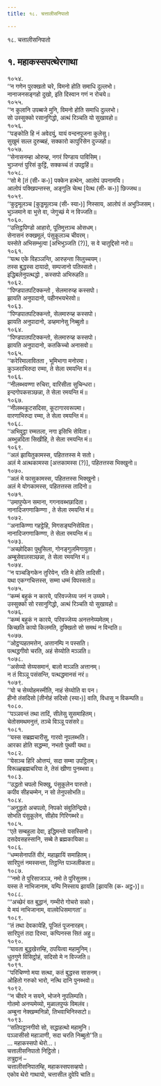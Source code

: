 ```yaml
---
title: १८. चत्तालीसनिपातो

---
```

१८. चत्तालीसनिपातो  


## १. महाकस्सपत्थेरगाथा

१०५४.  
‘‘न गणेन पुरक्खतो चरे, विमनो होति समाधि दुल्लभो।  
नानाजनसङ्गहो दुखो, इति दिस्वान गणं न रोचये॥  
१०५५.  
‘‘न कुलानि उपब्बजे मुनि, विमनो होति समाधि दुल्लभो।  
सो उस्सुक्को रसानुगिद्धो, अत्थं रिञ्चति यो सुखावहो॥  
१०५६.  
‘‘पङ्कोति हि नं अवेदयुं, यायं वन्दनपूजना कुलेसु।  
सुखुमं सल्ल दुरुब्बहं, सक्कारो कापुरिसेन दुज्जहो॥  
१०५७.  
‘‘सेनासनम्हा ओरुय्ह, नगरं पिण्डाय पाविसिम्।  
भुञ्जन्तं पुरिसं कुट्ठिं, सक्कच्चं तं उपट्ठहिं॥  
१०५८.  
‘‘सो मे [तं (सी॰ क॰)] पक्केन हत्थेन, आलोपं उपनामयि।  
आलोपं पक्खिपन्तस्स, अङ्गुलि चेत्थ [पेत्थ (सी॰ क॰)] छिज्जथ॥  
१०५९.  
‘‘कुट्टमूलञ्च [कुड्डमूलञ्च (सी॰ स्या॰)] निस्साय, आलोपं तं अभुञ्जिसम्।  
भुञ्जमाने वा भुत्ते वा, जेगुच्छं मे न विज्जति॥  
१०६०.  
‘‘उत्तिट्ठपिण्डो आहारो, पूतिमुत्तञ्च ओसधम्।  
सेनासनं रुक्खमूलं, पंसुकूलञ्च चीवरम्।  
यस्सेते अभिसम्भुत्वा [अभिभुञ्जति (?)], स वे चातुद्दिसो नरो॥  
१०६१.  
‘‘यत्थ एके विहञ्ञन्ति, आरुहन्ता सिलुच्चयम्।  
तस्स बुद्धस्स दायादो, सम्पजानो पतिस्सतो।  
इद्धिबलेनुपत्थद्धो , कस्सपो अभिरूहति॥  
१०६२.  
‘‘पिण्डपातपटिक्कन्तो , सेलमारुय्ह कस्सपो।  
झायति अनुपादानो, पहीनभयभेरवो॥  
१०६३.  
‘‘पिण्डपातपटिक्कन्तो, सेलमारुय्ह कस्सपो।  
झायति अनुपादानो, डय्हमानेसु निब्बुतो॥  
१०६४.  
‘‘पिण्डपातपटिक्कन्तो, सेलमारुय्ह कस्सपो।  
झायति अनुपादानो, कतकिच्चो अनासवो॥  
१०६५.  
‘‘करेरिमालावितता , भूमिभागा मनोरमा।  
कुञ्जराभिरुदा रम्मा, ते सेला रमयन्ति मं॥  
१०६६.  
‘‘नीलब्भवण्णा रुचिरा, वारिसीता सुचिन्धरा।  
इन्दगोपकसञ्छन्ना, ते सेला रमयन्ति मं॥  
१०६७.  
‘‘नीलब्भकूटसदिसा, कूटागारवरूपमा।  
वारणाभिरुदा रम्मा, ते सेला रमयन्ति मं॥  
१०६८.  
‘‘अभिवुट्ठा रम्मतला, नगा इसिभि सेविता।  
अब्भुन्नदिता सिखीहि, ते सेला रमयन्ति मं॥  
१०६९.  
‘‘अलं झायितुकामस्स, पहितत्तस्स मे सतो।  
अलं मे अत्थकामस्स [अत्तकामस्स (?)], पहितत्तस्स भिक्खुनो॥  
१०७०.  
‘‘अलं मे फासुकामस्स, पहितत्तस्स भिक्खुनो।  
अलं मे योगकामस्स, पहितत्तस्स तादिनो॥  
१०७१.  
‘‘उमापुप्फेन समाना, गगनावब्भछादिता।  
नानादिजगणाकिण्णा , ते सेला रमयन्ति मं॥  
१०७२.  
‘‘अनाकिण्णा गहट्ठेहि, मिगसङ्घनिसेविता।  
नानादिजगणाकिण्णा, ते सेला रमयन्ति मं॥  
१०७३.  
‘‘अच्छोदिका पुथुसिला, गोनङ्गुलमिगायुता।  
अम्बुसेवालसञ्छन्ना, ते सेला रमयन्ति मं॥  
१०७४.  
‘‘न पञ्चङ्गिकेन तुरियेन, रति मे होति तादिसी।  
यथा एकग्गचित्तस्स, सम्मा धम्मं विपस्सतो॥  
१०७५.  
‘‘कम्मं बहुकं न कारये, परिवज्जेय्य जनं न उय्यमे।  
उस्सुक्को सो रसानुगिद्धो, अत्थं रिञ्चति यो सुखावहो॥  
१०७६.  
‘‘कम्मं बहुकं न कारये, परिवज्जेय्य अनत्तनेय्यमेतम्।  
किच्छति कायो किलमति, दुक्खितो सो समथं न विन्दति॥  
१०७७.  
‘‘ओट्ठप्पहतमत्तेन, अत्तानम्पि न पस्सति।  
पत्थद्धगीवो चरति, अहं सेय्योति मञ्ञति॥  
१०७८.  
‘‘असेय्यो सेय्यसमानं, बालो मञ्ञति अत्तानम्।  
न तं विञ्ञू पसंसन्ति, पत्थद्धमानसं नरं॥  
१०७९.  
‘‘यो च सेय्योहमस्मीति, नाहं सेय्योति वा पन।  
हीनो तंसदिसो [तीनोहं सदिसो (स्या॰)] वाति, विधासु न विकम्पति॥  
१०८०.  
‘‘पञ्ञवन्तं तथा तादिं, सीलेसु सुसमाहितम्।  
चेतोसमथमनुत्तं, तञ्चे विञ्ञू पसंसरे॥  
१०८१.  
‘‘यस्स सब्रह्मचारीसु, गारवो नूपलब्भति।  
आरका होति सद्धम्मा, नभतो पुथवी यथा॥  
१०८२.  
‘‘येसञ्च हिरि ओत्तप्पं, सदा सम्मा उपट्ठितम्।  
विरूळ्हब्रह्मचरिया ते, तेसं खीणा पुनब्भवा॥  
१०८३.  
‘‘उद्धतो चपलो भिक्खु, पंसुकूलेन पारुतो।  
कपीव सीहचम्मेन, न सो तेनुपसोभति॥  
१०८४.  
‘‘अनुद्धतो अचपलो, निपको संवुतिन्द्रियो।  
सोभति पंसुकूलेन, सीहोव गिरिगब्भरे॥  
१०८५.  
‘‘एते सम्बहुला देवा, इद्धिमन्तो यसस्सिनो।  
दसदेवसहस्सानि, सब्बे ते ब्रह्मकायिका॥  
१०८६.  
‘‘धम्मसेनापतिं वीरं, महाझायिं समाहितम्।  
सारिपुत्तं नमस्सन्ता, तिट्ठन्ति पञ्जलीकता॥  
१०८७.  
‘‘‘नमो ते पुरिसाजञ्ञ, नमो ते पुरिसुत्तम।  
यस्स ते नाभिजानाम, यम्पि निस्साय झायति [झायसि (क॰ अट्ठ॰)]॥  
१०८८.  
‘‘‘अच्छेरं वत बुद्धानं, गम्भीरो गोचरो सको।  
ये मयं नाभिजानाम, वालवेधिसमागता’॥  
१०८९.  
‘‘तं तथा देवकायेहि, पूजितं पूजनारहम्।  
सारिपुत्तं तदा दिस्वा, कप्पिनस्स सितं अहु॥  
१०९०.  
‘‘यावता बुद्धखेत्तम्हि, ठपयित्वा महामुनिम्।  
धुतगुणे विसिट्ठोहं, सदिसो मे न विज्जति॥  
१०९१.  
‘‘परिचिण्णो मया सत्था, कतं बुद्धस्स सासनम्।  
ओहितो गरुको भारो, नत्थि दानि पुनब्भवो॥  
१०९२.  
‘‘न चीवरे न सयने, भोजने नुपलिम्पति।  
गोतमो अनप्पमेय्यो, मुळालपुप्फं विमलंव।  
अम्बुना नेक्खम्मनिन्नो, तिभवाभिनिस्सटो॥  
१०९३.  
‘‘सतिपट्ठानगीवो सो, सद्धाहत्थो महामुनि।  
पञ्ञासीसो महाञाणी, सदा चरति निब्बुतो’’ति॥  
… महाकस्सपो थेरो…।  
चत्तालीसनिपातो निट्ठितो।  
तत्रुद्दानं –  
चत्तालीसनिपातम्हि, महाकस्सपसव्हयो।  
एकोव थेरो गाथायो, चत्तासील दुवेपि चाति॥  